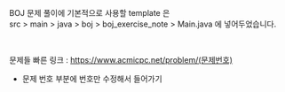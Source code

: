 BOJ 문제 풀이에 기본적으로 사용할 template 은<br>src > main > java > boj > boj_exercise_note > Main.java 에 넣어두었습니다.

<br>

문제들 빠른 링크 : https://www.acmicpc.net/problem/(문제번호)
- 문제 번호 부분에 번호만 수정해서 들어가기